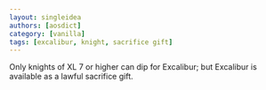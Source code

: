 ```yaml
---
layout: singleidea
authors: [aosdict]
category: [vanilla]
tags: [excalibur, knight, sacrifice gift]
---
```

Only knights of XL 7 or higher can dip for Excalibur; but Excalibur is available as a lawful sacrifice gift.
